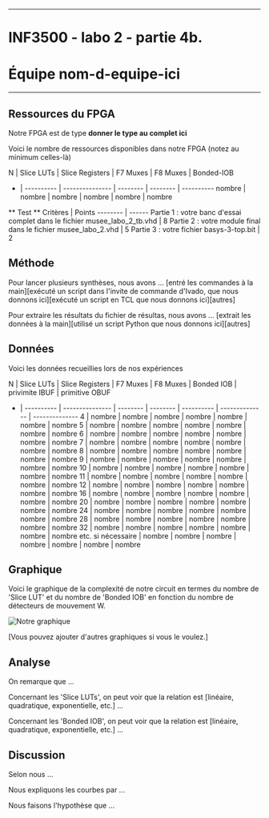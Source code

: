 
------------------------------------------------------------------------

# INF3500 - labo 2 - partie 4b.
# Équipe **nom-d-equipe-ici**

------------------------------------------------------------------------


## Ressources du FPGA
Notre FPGA est de type **donner le type au complet ici**

Voici le nombre de ressources disponibles dans notre FPGA (notez au minimum celles-là)

N | Slice LUTs | Slice Registers | F7 Muxes | F8 Muxes | Bonded-IOB
- | ---------- | --------------- | -------- | -------- | ----------
nombre | nombre | nombre | nombre | nombre | nombre


** Test **
Critères | Points
-------- | ------
Partie 1 : votre banc d'essai complet dans le fichier musee_labo_2_tb.vhd | 8
Partie 2 : votre module final dans le fichier musee_labo_2.vhd | 5
Partie 3 : votre fichier basys-3-top.bit | 2



## Méthode

Pour lancer plusieurs synthèses, nous avons ... [entré les commandes à la main][exécuté un script dans l'invite de commande d'Ivado, que nous donnons ici][exécuté un script en TCL que nous donnons ici][autres]

Pour extraire les résultats du fichier de résultas, nous avons ... [extrait les données à la main][utilisé un script Python que nous donnons ici][autres]

## Données

Voici les données recueillies lors de nos expériences

N | Slice LUTs | Slice Registers | F7 Muxes | F8 Muxes | Bonded IOB | privimite IBUF | primitive OBUF
- | ---------- | --------------- | -------- | -------- | ---------- | -------------- | --------------
4 | nombre | nombre | nombre | nombre | nombre | nombre | nombre
5 | nombre | nombre | nombre | nombre | nombre | nombre | nombre
6 | nombre | nombre | nombre | nombre | nombre | nombre | nombre
7 | nombre | nombre | nombre | nombre | nombre | nombre | nombre
8 | nombre | nombre | nombre | nombre | nombre | nombre | nombre
9 | nombre | nombre | nombre | nombre | nombre | nombre | nombre
10 | nombre | nombre | nombre | nombre | nombre | nombre | nombre
11 | nombre | nombre | nombre | nombre | nombre | nombre | nombre
12 | nombre | nombre | nombre | nombre | nombre | nombre | nombre
16 | nombre | nombre | nombre | nombre | nombre | nombre | nombre
20 | nombre | nombre | nombre | nombre | nombre | nombre | nombre
24 | nombre | nombre | nombre | nombre | nombre | nombre | nombre
28 | nombre | nombre | nombre | nombre | nombre | nombre | nombre
32 | nombre | nombre | nombre | nombre | nombre | nombre | nombre
etc. si nécessaire | nombre | nombre | nombre | nombre | nombre | nombre | nombre


## Graphique

Voici le graphique de la complexité de notre circuit en termes du nombre de 'Slice LUT' et du nombre de 'Bonded IOB' en fonction du nombre de détecteurs de mouvement W.

![Notre graphique](rapport-ressources-graphique-labo_2.png)

[Vous pouvez ajouter d'autres graphiques si vous le voulez.]

## Analyse

On remarque que ...

Concernant les 'Slice LUTs', on peut voir que la relation est [linéaire, quadratique, exponentielle, etc.] ...

Concernant les 'Bonded IOB', on peut voir que la relation est [linéaire, quadratique, exponentielle, etc.] ...

## Discussion

Selon nous ...

Nous expliquons les courbes par ...

Nous faisons l'hypothèse que ...

